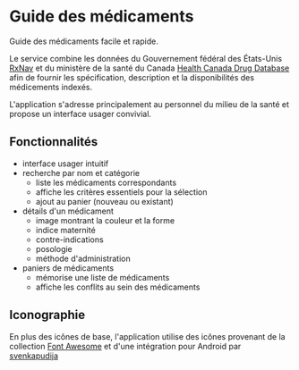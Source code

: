 Guide des médicaments
=====================

Guide des médicaments facile et rapide.

Le service combine les données du Gouvernement fédéral des États-Unis
[RxNav](http://rxnav.nlm.nih.gov/index.html) et du ministère de la santé du
Canada
[Health Canada Drug Database](http://webprod5.hc-sc.gc.ca/dpd-bdpp/index-eng.jsp)
afin de fournir les spécification, description et la disponibilités des
médicements indexés.

L'application s'adresse principalement au personnel du milieu de la santé et
propose un interface usager convivial.

Fonctionnalités
---------------

 - interface usager intuitif
 - recherche par nom et catégorie
    - liste les médicaments correspondants
    - affiche les critères essentiels pour la sélection
    - ajout au panier (nouveau ou existant)
 - détails d'un médicament
    - image montrant la couleur et la forme
    - indice maternité
    - contre-indications
    - posologie
    - méthode d'administration
 - paniers de médicaments
    - mémorise une liste de médicaments
    - affiche les conflits au sein des médicaments

Iconographie
------------

En plus des icônes de base, l'application utilise des icônes provenant de la collection
[Font Awesome](http://fortawesome.github.io/Font-Awesome/) et d'une intégration pour Android par
[svenkapudija](https://github.com/svenkapudija/Android-Action-Bar-Icons)